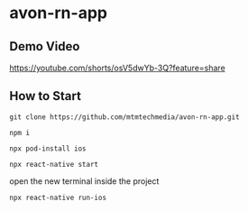 # avon-rn-app

## Demo Video
https://youtube.com/shorts/osV5dwYb-3Q?feature=share

## How to Start

```
git clone https://github.com/mtmtechmedia/avon-rn-app.git
```
```
npm i
```
```
npx pod-install ios
```
```
npx react-native start
```
open the new terminal inside the project
```
npx react-native run-ios
```

